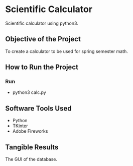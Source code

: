 # Scientific Calculator

Scientific calculator using python3.

## Objective of the Project

To create a calculator to be used for spring semester math.

## How to Run the Project

### Run

- python3 calc.py

## Software Tools Used

- Python
- TKinter
- Adobe Fireworks

## Tangible Results

The GUI of the database.
